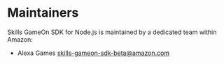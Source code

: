 # Maintainers

Skills GameOn SDK for Node.js is maintained by a dedicated team within Amazon:

* Alexa Games <skills-gameon-sdk-beta@amazon.com>
